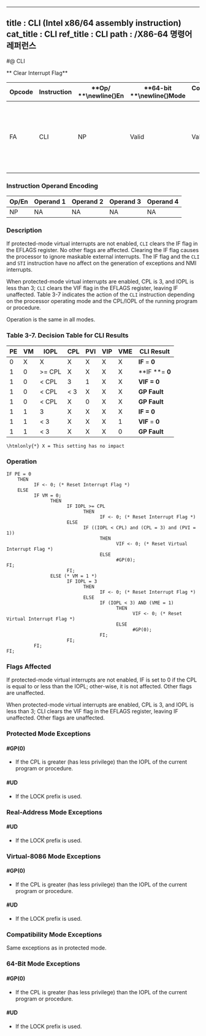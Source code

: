 ----------------------------
title : CLI (Intel x86/64 assembly instruction)
cat_title : CLI
ref_title : CLI
path : /X86-64 명령어 레퍼런스
----------------------------
#@ CLI

** Clear Interrupt Flag**

|**Opcode**|**Instruction**|**Op/ **\newline{}**En**|**64-bit **\newline{}**Mode**|**Compat/**\newline{}**Leg Mode**|**Description**|
|----------|---------------|------------------------|-----------------------------|---------------------------------|---------------|
|FA|CLI|NP|Valid|Valid|Clear interrupt flag; interrupts disabled when interrupt flag cleared.|
### Instruction Operand Encoding


|Op/En|Operand 1|Operand 2|Operand 3|Operand 4|
|-----|---------|---------|---------|---------|
|NP|NA|NA|NA|NA|
### Description


If protected-mode virtual interrupts are not enabled, `CLI` clears the IF flag in the EFLAGS register. No other flags are affected. Clearing the IF flag causes the processor to ignore maskable external interrupts. The IF flag and the `CLI` and `STI` instruction have no affect on the generation of exceptions and NMI interrupts.

When protected-mode virtual interrupts are enabled, CPL is 3, and IOPL is less than 3; `CLI` clears the VIF flag in the EFLAGS register, leaving IF unaffected. Table 3-7 indicates the action of the `CLI` instruction depending on the processor operating mode and the CPL/IOPL of the running program or procedure. 

Operation is the same in all modes.

### Table 3-7.  Decision Table for CLI Results


|**PE**|**VM**|**IOPL**|**CPL**|**PVI**|**VIP**|**VME**|**CLI Result**|
|------|------|--------|-------|-------|-------|-------|--------------|
|0|X|X|X|X|X|X|**IF** = **0**|
|1|0|>= CPL|X|X|X|X|**IF **= **0**|
|1|0|< CPL|3|1|X|X|**VIF **=** 0**|
|1|0|< CPL|< 3|X|X|X|**GP Fault**|
|1|0|< CPL|X|0|X|X|**GP Fault**|
|1|1|3|X|X|X|X|**IF **=** 0**|
|1|1|< 3|X|X|X|1|**VIF** = **0**|
|1|1|< 3|X|X|X|0|**GP Fault**|

```note
\htmlonly{*} X = This setting has no impact
```

### Operation

```info-verb
IF PE = 0
    THEN
          IF <- 0; (* Reset Interrupt Flag *)
    ELSE
          IF VM = 0;
                THEN
                      IF IOPL >= CPL
                            THEN
                                  IF <- 0; (* Reset Interrupt Flag *)
                      ELSE
                            IF ((IOPL < CPL) and (CPL = 3) and (PVI = 1))
                                  THEN
                                        VIF <- 0; (* Reset Virtual Interrupt Flag *)
                                  ELSE
                                        #GP(0);
FI;
                      FI;
                ELSE (* VM = 1 *)
                      IF IOPL = 3
                            THEN
                                  IF <- 0; (* Reset Interrupt Flag *)
                            ELSE 
                                  IF (IOPL < 3) AND (VME = 1)
                                        THEN
                                              VIF <- 0; (* Reset Virtual Interrupt Flag *)
                                        ELSE
                                              #GP(0);
                                  FI;
                      FI;
          FI;
FI;
```
### Flags Affected


If protected-mode virtual interrupts are not enabled, IF is set to 0 if the CPL is equal to or less than the IOPL; other-wise, it is not affected. Other flags are unaffected.

When protected-mode virtual interrupts are enabled, CPL is 3, and IOPL is less than 3; CLI clears the VIF flag in the EFLAGS register, leaving IF unaffected. Other flags are unaffected.


### Protected Mode Exceptions

#### #GP(0)
* If the CPL is greater (has less privilege) than the IOPL of the current program or procedure. 

#### #UD
* If the LOCK prefix is used.

### Real-Address Mode Exceptions

#### #UD
* If the LOCK prefix is used.

### Virtual-8086 Mode Exceptions

#### #GP(0)
* If the CPL is greater (has less privilege) than the IOPL of the current program or procedure. 

#### #UD
* If the LOCK prefix is used.

### Compatibility Mode Exceptions



Same exceptions as in protected mode.


### 64-Bit Mode Exceptions

#### #GP(0)
* If the CPL is greater (has less privilege) than the IOPL of the current program or procedure. 

#### #UD
* If the LOCK prefix is used.
